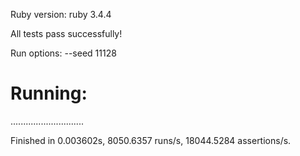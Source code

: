 Ruby version: ruby 3.4.4

All tests pass successfully! 

Run options: --seed 11128

# Running:

.............................

Finished in 0.003602s, 8050.6357 runs/s, 18044.5284 assertions/s.
